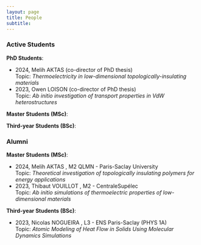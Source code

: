 ```yaml
---
layout: page
title: People
subtitle: 
---
```


### Active Students

**PhD Students**:
* 2024, Melih AKTAS (co-director of PhD thesis)<br />
Topic: _Thermoelectricity in low-dimensional topologically-insulating materials_
* 2023, Owen LOISON (co-director of PhD thesis)<br />
Topic: _Ab initio investigation of transport properties in VdW heterostructures_

**Master Students (MSc)**:

**Third-year Students (BSc)**:

### Alumni

**Master Students (MSc)**:
* 2024, Melih AKTAS , M2 QLMN - Paris-Saclay University<br />
Topic: _Theoretical investigation of topologically insulating polymers for energy applications_
* 2023, Thibaut VOUILLOT , M2 - CentraleSupélec <br />
Topic: _Ab initio simulations of thermoelectric properties of low-dimensional materials_

**Third-year Students (BSc)**:
* 2023, Nicolas NOGUEIRA , L3 - ENS Paris-Saclay (PHYS 1A) <br />
Topic: _Atomic Modeling of Heat Flow in Solids Using Molecular Dynamics Simulations_
